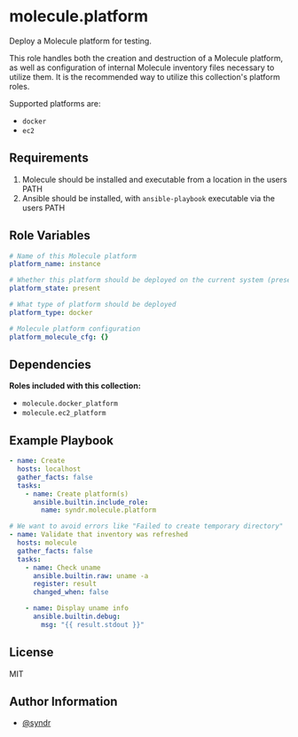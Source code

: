 molecule.platform
=========

Deploy a Molecule platform for testing.

This role handles both the creation and destruction of a Molecule platform, as well as configuration of internal Molecule inventory files necessary to utilize them. It is the recommended way to utilize this collection's platform roles.

Supported platforms are:
- `docker`
- `ec2`

Requirements
------------

1. Molecule should be installed and executable from a location in the users PATH
1. Ansible should be installed, with `ansible-playbook` executable via the users PATH

Role Variables
--------------

```yaml
# Name of this Molecule platform
platform_name: instance

# Whether this platform should be deployed on the current system (present/absent)
platform_state: present

# What type of platform should be deployed
platform_type: docker

# Molecule platform configuration
platform_molecule_cfg: {}
```

Dependencies
------------

**Roles included with this collection:**
- `molecule.docker_platform`
- `molecule.ec2_platform`

Example Playbook
----------------

```yaml
- name: Create
  hosts: localhost
  gather_facts: false
  tasks:
    - name: Create platform(s)
      ansible.builtin.include_role:
        name: syndr.molecule.platform

# We want to avoid errors like "Failed to create temporary directory"
- name: Validate that inventory was refreshed
  hosts: molecule
  gather_facts: false
  tasks:
    - name: Check uname
      ansible.builtin.raw: uname -a
      register: result
      changed_when: false

    - name: Display uname info
      ansible.builtin.debug:
        msg: "{{ result.stdout }}"

```

License
-------

MIT

Author Information
------------------

- [@syndr](https://github.com/syndr/)

